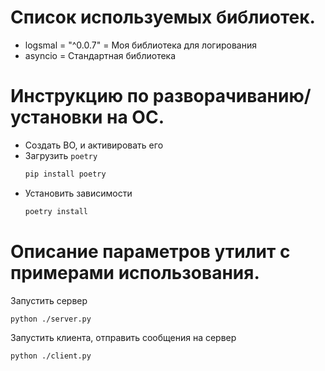 # Список используемых библиотек.
- logsmal = "^0.0.7" = Моя библиотека для логирования
- asyncio = Стандартная библиотека

# Инструкцию по разворачиванию/установки на ОС.

- Создать ВО, и активировать его
- Загрузить `poetry`
    ```bash
    pip install poetry
    ```
-  Установить зависимости
    ```bash
    poetry install
    ```
# Описание параметров утилит с примерами использования.

Запустить сервер

```bash
python ./server.py
```

Запустить клиента, отправить сообщения на сервер

```bash
python ./client.py
```
